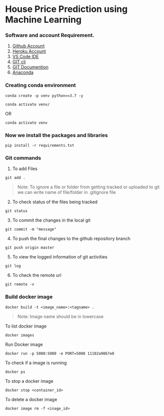 # House Price Prediction using Machine Learning

### Software and account Requirement.

1. [Github Account](https://github.com)
2. [Heroku Account](https://dashboard.heroku.com/login)
3. [VS Code IDE](https://code.visualstudio.com/download)
4. [GIT cli](https://git-scm.com/downloads)
5. [GIT Documention](https://git-scm.com/gittutorial)
6. [Anaconda](https://www.anaconda.com/)


### Creating conda environment
```
conda create -p venv python==3.7 -y
```

```
conda activate venv/
```
OR
```
conda activate venv
```

### Now we install the packages and libraries
```
pip install -r requirements.txt
```

### Git commands
1. To add Files
```
git add .
```
> Note: To ignore a file or folder from getting tracked or uploaded to git we can write name of file/folder in .gitignore file

2. To check status of the files being tracked
```
git status
```

3. To commit the changes in the local git
```
git commit -m "message"
```

4. To push the final changes to the github repository branch
```
git push origin master
```

5. To view the logged information of git activities
```
git log
```

6. To check the remote url
```
git remote -v
```

### Build docker image
```
docker build -t <image_name>:<tagname> .
```
> Note: Image name should be in lowercase

To list docker image
```
docker images
```

Run Docker image
```
docker run -p 5000:5000 -e PORT=5000 11102a9067e0
```

To check if a image is running
```
docker ps
``` 


To stop a docker image
```
docker stop <container_id>
```

To delete a docker image 
```
docker image rm -f <inage_id>
```